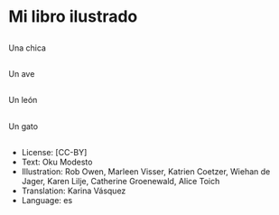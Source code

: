# Mi libro ilustrado

##
Una chica

##
Un ave

##
Un león

##
Un gato

##
* License: [CC-BY]
* Text: Oku Modesto
* Illustration: Rob Owen, Marleen Visser, Katrien Coetzer, Wiehan de Jager, Karen Lilje, Catherine Groenewald, Alice Toich
* Translation: Karina Vásquez
* Language: es
